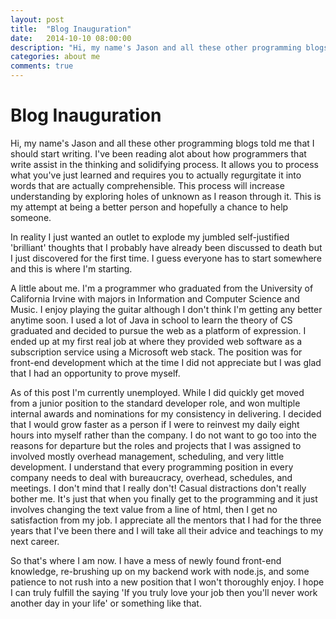 ```yaml
---
layout: post
title:  "Blog Inauguration"
date:   2014-10-10 08:00:00
description: "Hi, my name's Jason and all these other programming blogs told me that I should start writing. I've been reading alot about how programmers that write assist in the thinking and solidifying process."
categories: about me
comments: true
---
```


# Blog Inauguration

Hi, my name's Jason and all these other programming blogs told me that I should start writing. I've been reading alot about how programmers that write assist in the thinking and solidifying process. It allows you to process what you've just learned and requires you to actually regurgitate it into words that are actually comprehensible. This process will increase understanding by exploring holes of unknown as I reason through it. This is my attempt at being a better person and hopefully a chance to help someone.

In reality I just wanted an outlet to explode my jumbled self-justified 'brilliant' thoughts that I probably have already been discussed to death but I just discovered for the first time. I guess everyone has to start somewhere and this is where I'm starting.

A little about me. I'm a programmer who graduated from the University of California Irvine with majors in Information and Computer Science and Music. I enjoy playing the guitar although I don't think I'm getting any better anytime soon. I used a lot of Java in school to learn the theory of CS graduated and decided to pursue the web as a platform of expression. I ended up at my first real job at where they provided web software as a subscription service using a Microsoft web stack. The position was for front-end development which at the time I did not appreciate but I was glad that I had an opportunity to prove myself.

As of this post I'm currently unemployed. While I did quickly get moved from a junior position to the standard developer role, and won multiple internal awards and nominations for my consistency in delivering. I decided that I would grow faster as a person if I were to reinvest my daily eight hours into myself rather than the company. I do not want to go too into the reasons for departure but the roles and projects that I was assigned to involved mostly overhead management, scheduling, and very little development. I understand that every programming position in every company needs to deal with bureaucracy, overhead, schedules, and meetings. I don't mind that I really don't! Casual distractions don't really bother me. It's just that when you finally get to the programming and it just involves changing the text value from a line of html, then I get no satisfaction from my job. I appreciate all the mentors that I had for the three years that I've been there and I will take all their advice and teachings to my next career.

So that's where I am now. I have a mess of newly found front-end knowledge, re-brushing up on my backend work with node.js, and some patience to not rush into a new position that I won't thoroughly enjoy. I hope I can truly fulfill the saying 'If you truly love your job then you'll never work another day in your life' or something like that.